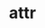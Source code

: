 ---
title: "attr"
layout: cache
categories: [package, develop]
meta: {"compilers": ["gcc@10.5.0", "gcc@13.3.0"], "num_specs": 12, "num_specs_by_stack": {"developer-tools-aarch64-linux-gnu": 6, "developer-tools-x86_64_v3-linux-gnu": 6, "root": 12}, "oss": ["centos7", "rhel8"], "platforms": ["linux"], "stacks": ["developer-tools-aarch64-linux-gnu", "developer-tools-x86_64_v3-linux-gnu", "root"], "targets": ["aarch64", "x86_64_v3"], "versions": ["2.4.48"]}
spec_details: [{"compiler": "gcc@10.5.0", "hash": "3uekrs5dzhirxaymsnctino2cq2gvvol", "os": "centos7", "platform": "linux", "size": "-", "stacks": ["developer-tools-x86_64_v3-linux-gnu", "root"], "target": "x86_64_v3", "variants": ["build_system=autotools"], "versions": ["2.4.48"]}, {"compiler": "gcc@10.5.0", "hash": "5oc5uancm6pghans5wd45vpgmypzzfsm", "os": "centos7", "platform": "linux", "size": "-", "stacks": ["developer-tools-x86_64_v3-linux-gnu", "root"], "target": "x86_64_v3", "variants": ["build_system=autotools"], "versions": ["2.4.48"]}, {"compiler": "gcc@10.5.0", "hash": "73t7askhyqaau3obuo2zr5s7x5rxhjlq", "os": "centos7", "platform": "linux", "size": "-", "stacks": ["developer-tools-x86_64_v3-linux-gnu", "root"], "target": "x86_64_v3", "variants": ["build_system=autotools"], "versions": ["2.4.48"]}, {"compiler": "gcc@13.3.0", "hash": "aqqc2ven4vqszpe42aqvqtvbduoeogrx", "os": "rhel8", "platform": "linux", "size": "-", "stacks": ["developer-tools-aarch64-linux-gnu", "root"], "target": "aarch64", "variants": ["build_system=autotools"], "versions": ["2.4.48"]}, {"compiler": "gcc@13.3.0", "hash": "fdxynamwmsolltzd7jcl6jsveyrwthxi", "os": "rhel8", "platform": "linux", "size": "-", "stacks": ["developer-tools-aarch64-linux-gnu", "root"], "target": "aarch64", "variants": ["build_system=autotools"], "versions": ["2.4.48"]}, {"compiler": "gcc@10.5.0", "hash": "geddgal6k6bw7qis6sjd42i7iowjtqp4", "os": "centos7", "platform": "linux", "size": "-", "stacks": ["developer-tools-x86_64_v3-linux-gnu", "root"], "target": "x86_64_v3", "variants": ["build_system=autotools"], "versions": ["2.4.48"]}, {"compiler": "gcc@10.5.0", "hash": "j55y2uzzzg4ozndeukn5s5x6j5xv3j3e", "os": "centos7", "platform": "linux", "size": "-", "stacks": ["developer-tools-x86_64_v3-linux-gnu", "root"], "target": "x86_64_v3", "variants": ["build_system=autotools"], "versions": ["2.4.48"]}, {"compiler": "gcc@13.3.0", "hash": "np3fwrbo7e3ckke32wkwym3dtnaj6dsp", "os": "rhel8", "platform": "linux", "size": "-", "stacks": ["developer-tools-aarch64-linux-gnu", "root"], "target": "aarch64", "variants": ["build_system=autotools"], "versions": ["2.4.48"]}, {"compiler": "gcc@13.3.0", "hash": "qwrbvr53cqeihdogeozanmsc3kzeyif5", "os": "rhel8", "platform": "linux", "size": "-", "stacks": ["developer-tools-aarch64-linux-gnu", "root"], "target": "aarch64", "variants": ["build_system=autotools"], "versions": ["2.4.48"]}, {"compiler": "gcc@13.3.0", "hash": "sj2fnnyqgiiohqcihmdovykhnxeutnhm", "os": "rhel8", "platform": "linux", "size": "-", "stacks": ["developer-tools-aarch64-linux-gnu", "root"], "target": "aarch64", "variants": ["build_system=autotools"], "versions": ["2.4.48"]}, {"compiler": "gcc@13.3.0", "hash": "trmhwtn35ncerp4c4fnk74hhmm762vgu", "os": "rhel8", "platform": "linux", "size": "-", "stacks": ["developer-tools-aarch64-linux-gnu", "root"], "target": "aarch64", "variants": ["build_system=autotools"], "versions": ["2.4.48"]}, {"compiler": "gcc@10.5.0", "hash": "uxd2vp7zmyvbiopo53b5rosrozxktgjz", "os": "centos7", "platform": "linux", "size": "-", "stacks": ["developer-tools-x86_64_v3-linux-gnu", "root"], "target": "x86_64_v3", "variants": ["build_system=autotools"], "versions": ["2.4.48"]}]
---